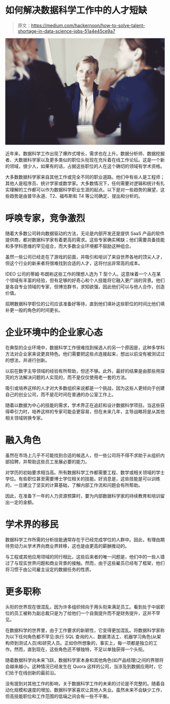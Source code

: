 # 如何解决数据科学工作中的人才短缺

> 原文：<https://medium.com/hackernoon/how-to-solve-talent-shortage-in-data-science-jobs-51a4e45ce9a7>

![](img/1d50a55471b673eb59faa51bdfeeeb21.png)

近年来，数据科学工作出现了爆炸式增长，需求也在上升。数据分析师、数据挖掘者、大数据科学家以及更多类似的职位头衔现在充斥着在线工作论坛。这是一个新的领域，很少人，如果有的话，占据这些职位的人在这个确切的领域有学术资格。

大多数数据科学家来自其他工作或完全不同的职业道路。他们中有些人是工程师；其他人是程序员、统计学家或数学家。大多数情况下，任何需要对逻辑和统计有扎实理解的工作都可以作为数据科学职业生涯的起点。以下是对一些趋势的展望，这些趋势是由普华永道、T2、福布斯和 T4 等公司确定、提出和分析的。

# 呼唤专家，竞争激烈

随着大多数公司转向数据驱动的方法，无论是内部开发还是提供 SaaS 产品的软件提供商，都对数据科学家有着更高的需求。这些专家确实稀缺；他们需要具备技能和多学科思维的罕见组合，而大多数企业环境都不鼓励这种组合。

虽然一些公司已经走在了游戏的前面，并吸引和培训了来自世界各地的顶尖人才，但这个行业的新来者将很难找到合适的人才，这将付出非常高的成本。

IDEO 公司的蒂姆·布朗称这些工作的理想人选为 T 型个人。这意味着一个人在某个领域有丰富的经验，但有足够的好奇心和个人技能将它融入更广阔的背景。他们是各自专业领域的专家，但博览群书，求知欲强，因此他们可以与他人合作，创造价值。

招聘数据科学职位的公司应该准备好等待，直到他们填补这些职位的时间比他们填补更一般的角色的时间更长。

# 企业环境中的企业家心态

在典型的企业环境中，数据科学工作很难找到候选人的另一个原因是，这种多学科方法对企业家来说更具特色。他们需要把这些点连接起来，想出以前没有被测试过的想法，并进行创新。

以前在数字主导领域的经验有所帮助，但还不够。此外，最好的结果是由那些用探究的方法解决问题的人实现的，而不是仅仅使用老一套的方法。

吸引或培养这样的人才对大多数组织来说都是一个挑战，因为这些人更倾向于创建自己的创业公司，而不是花时间在普通的办公室工作上。

随着以数据为中心的技能的需求，学术界正在追赶和设计数据科学项目。当这些获得牵引力时，培养这样的专家可能会更容易，但在未来几年，主导战略将是从其他相关领域转换专家。

# 融入角色

虽然在市场上几乎不可能找到合适的候选人，但一些公司将不得不求助于从组织内部招聘，并帮助这些员工发展必要的能力。

对学历的初始要求相当高。所有数据科学工作都需要工程、数学或相关领域的学士学位。有些职位甚至需要博士学位相关的技能。好消息是，这些技能是可以训练的，一旦建立了坚实的计算基础，了解内部工作流和问题会有所帮助。

因此，在准备下一年的人力资源预算时，要为内部数据科学家的持续教育和培训留出一定的金额。

# 学术界的移民

数据科学工作所需的分析技能通常存在于已经完成学位的人群中。因此，有理由期待劳动力从学术界向商业界转移，这也是由更高的薪酬推动的。

与工程或其他应用领域的同行相比，这些后来者的唯一问题是，他们中的一些人错过了与现实世界问题和商业背景的接触。然而，由于这些雇员已经有了框架，他们将习惯于由公司雇主设定的数据任务的性质。

# 更多职称

头衔的世界现在很混乱，因为许多组织倾向于用头衔来满足员工。看到处于中层职位的员工被称为副总裁只是为了给他们一个自我提升而不是财务提升，这并不罕见。

在数据科学的世界里，由于工作要求的新颖性，它变得更加混乱。将数据科学家称为以下任何角色都不罕见:执行 SQL 查询的人、数据清洁工、机器学习角色(从架构师到测试人员)和研究人员。正如你所想象的，事实上，每一项都是独立的工作。然而，直到现在，这些角色还不够独特，不足以单独获得一个头衔。

随着数据科学向未来飞跃，数据科学家本身和其他角色(如产品经理)之间的界限将会越来越小。这种情况已经发生在 Quora 这样的公司，当涉及到数据应用时，它们处于在线创新的最前沿。

没有提到对其他工作的影响，关于数据科学工作的未来的讨论是不完整的。随着自动化规模和速度的增加，数据科学家喜欢让其他人失业。虽然未来不会缺少工作，但高技能职位和工作范围的低端之间会有一些不平衡。